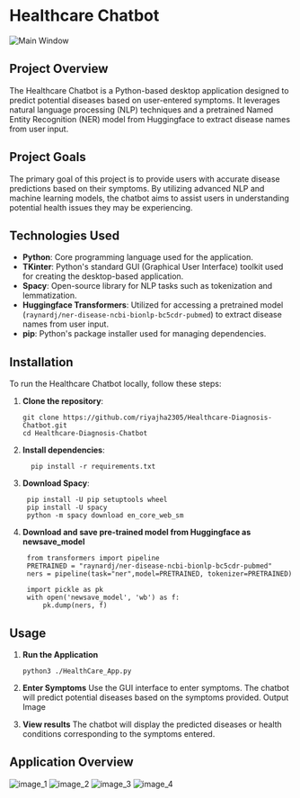 # Healthcare Chatbot

![Main Window](images/main_window.png)

## Project Overview

The Healthcare Chatbot is a Python-based desktop application designed to predict potential diseases based on user-entered symptoms. It leverages natural language processing (NLP) techniques and a pretrained Named Entity Recognition (NER) model from Huggingface to extract disease names from user input.

## Project Goals

The primary goal of this project is to provide users with accurate disease predictions based on their symptoms. By utilizing advanced NLP and machine learning models, the chatbot aims to assist users in understanding potential health issues they may be experiencing.

## Technologies Used

- **Python**: Core programming language used for the application.
- **TKinter**: Python's standard GUI (Graphical User Interface) toolkit used for creating the desktop-based application.
- **Spacy**: Open-source library for NLP tasks such as tokenization and lemmatization.
- **Huggingface Transformers**: Utilized for accessing a pretrained model (`raynardj/ner-disease-ncbi-bionlp-bc5cdr-pubmed`) to extract disease names from user input.
- **pip**: Python's package installer used for managing dependencies.

## Installation

To run the Healthcare Chatbot locally, follow these steps:

1. **Clone the repository**:
   ```
   git clone https://github.com/riyajha2305/Healthcare-Diagnosis-Chatbot.git
   cd Healthcare-Diagnosis-Chatbot
   ```
2. **Install dependencies**:
   ```
     pip install -r requirements.txt
   ```
3. **Download Spacy**:
   ```
    pip install -U pip setuptools wheel
    pip install -U spacy
    python -m spacy download en_core_web_sm
   ```
4. **Download and save pre-trained model from Huggingface as newsave_model**
   ```
    from transformers import pipeline
    PRETRAINED = "raynardj/ner-disease-ncbi-bionlp-bc5cdr-pubmed"
    ners = pipeline(task="ner",model=PRETRAINED, tokenizer=PRETRAINED)
    
    import pickle as pk
    with open('newsave_model', 'wb') as f:
        pk.dump(ners, f)
   ```
## Usage

1. **Run the Application**
   ```
   python3 ./HealthCare_App.py
   ```

2. **Enter Symptoms**
Use the GUI interface to enter symptoms. The chatbot will predict potential diseases based on the symptoms provided.
Output Image

3. **View results**
The chatbot will display the predicted diseases or health conditions corresponding to the symptoms entered.

## Application Overview
![image_1](https://drive.google.com/file/d/1tuvJiySxfmPC8jXIgH82Vy9Z4BngRVte/view?usp=drive_link)
![image_2](https://drive.google.com/file/d/124FCvOuV_RmSGix_DD7qFqB5gOtCNTrS/view?usp=drive_link)
![image_3](https://drive.google.com/file/d/1zcHBhc2wieW9pTGURs4rChomNQAwpibV/view?usp=drive_link)
![image_4](https://drive.google.com/file/d/1Kt9LdqS6yhy9bl3bowxxtW50d6IL0qMT/view?usp=drive_link)

